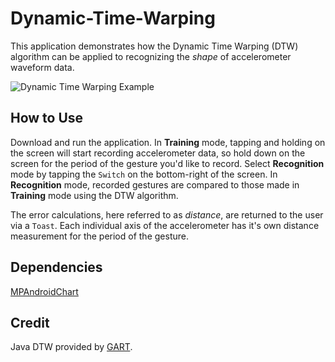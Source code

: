 # Dynamic-Time-Warping
This application demonstrates how the Dynamic Time Warping (DTW) algorithm can be applied to recognizing the _shape_ of accelerometer waveform data. 

![Dynamic Time Warping Example](http://i.imgur.com/iVxVr0B.png)



## How to Use
Download and run the application. In **Training** mode, tapping and holding on the screen will start recording accelerometer data, so hold down on the screen for the period of the gesture you'd like to record. Select **Recognition** mode by tapping the `Switch` on the bottom-right of the screen. In **Recognition** mode, recorded gestures are compared to those made in **Training** mode using the DTW algorithm. 

The error calculations, here referred to as _distance_, are returned to the user via a `Toast`. Each individual axis of the accelerometer has it's own distance measurement for the period of the gesture. 

## Dependencies
[MPAndroidChart](https://github.com/PhilJay/MPAndroidChart)

## Credit
Java DTW provided by [GART](http://trac.research.cc.gatech.edu/gart/).
